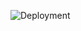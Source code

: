 ![Deployment](https://github.com/mattcullenmeyer/fermi/actions/workflows/deploy-prod.yml/badge.svg)
